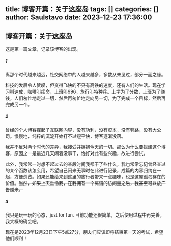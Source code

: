 title: 博客开篇：关于这座岛
tags: []
categories: []
author: Saulstavo
date: 2023-12-23 17:36:00
---
## 博客开篇：关于这座岛
这是第一篇文章，记录该博客的出现。  

##### 1
离那个时代越来越远，社交网络中的人越来越多，多数从未见过，部分一面之缘。

科技的发展令人赞叹，但变得飞快的不只有高铁的速度，还有人们的生活。现在学习叫速成，咖啡叫续命，上班叫996，旅行叫特种兵。上学为了分数，上班为了赚钱，人们匆忙地走过一切，然后再匆忙地走向另一切，为了完成一个目标，然后再完成另一个。  

##### 2
曾经的个人博客撑起了互联网内容，没有功利，没有资本，没有套路，没有大公司。慢慢地，纯粹的沉淀开始打不过短平快，博客逐渐没落。  

我并不反对两个时代的差异，我接受并拥抱今天的一切。那么为什么要搭建这个博客，原因之一是最近几天闲着没事干，恰好对此有些兴趣，故进行尝试。  

此外，我常常一时想不起过去的某段时间我都干了些什么，我也常常忘记曾经查过的某个函数该怎么用，希望自己闲来无事时在此进行记录，成篇的内容归纳在一起，方便浏览。如果还能给来到这里的旅行者带来一点趣味，也是这座孤岛存在的价值。~~当然，如果上天垂怜我，在我拥有一个离谱的访问量之后，我甚至可以放广告赚米。~~  

##### 3
我只是玩一玩的心态，just for fun. 目前功能还很简单，之后使用过程中再完善，我大概的确会吧。  

现在是2023年12月23日下午5点27分，朋友们应该即将结束第一天的考试，希望他们顺利！